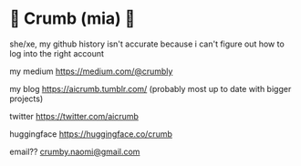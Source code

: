 # 🌟 Crumb (mia) 🌟

she/xe, my github history isn't accurate because i can't figure out how to log into the right account

my medium https://medium.com/@crumbly

my blog https://aicrumb.tumblr.com/ (probably most up to date with bigger projects)

twitter https://twitter.com/aicrumb

huggingface https://huggingface.co/crumb

email?? [crumby.naomi@gmail.com](mailto:crumby.naomi@gmail.com)
